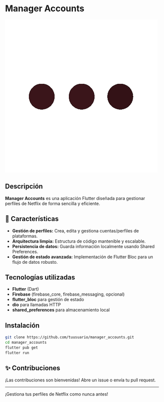 # Manager Accounts

![Demo](assets/images/loading_app.gif)

## Descripción

**Manager Accounts** es una aplicación Flutter diseñada para gestionar perfiles de Netflix de forma sencilla y eficiente.

## 🚀 Características

- **Gestión de perfiles:** Crea, edita y gestiona cuentas/perfiles de plataformas.
- **Arquitectura limpia:** Estructura de código mantenible y escalable.
- **Persistencia de datos:** Guarda información localmente usando Shared Preferences.
- **Gestión de estado avanzada:** Implementación de Flutter Bloc para un flujo de datos robusto.

## Tecnologías utilizadas

- **Flutter** (Dart)
- **Firebase** (firebase_core, firebase_messaging, opcional)
- **flutter_bloc** para gestión de estado
- **dio** para llamadas HTTP
- **shared_preferences** para almacenamiento local

## Instalación

```bash
git clone https://github.com/tuusuario/manager_accounts.git
cd manager_accounts
flutter pub get
flutter run
```

## ✨ Contribuciones

¡Las contribuciones son bienvenidas! Abre un issue o envía tu pull request.

---


¡Gestiona tus perfiles de Netflix como nunca antes!
